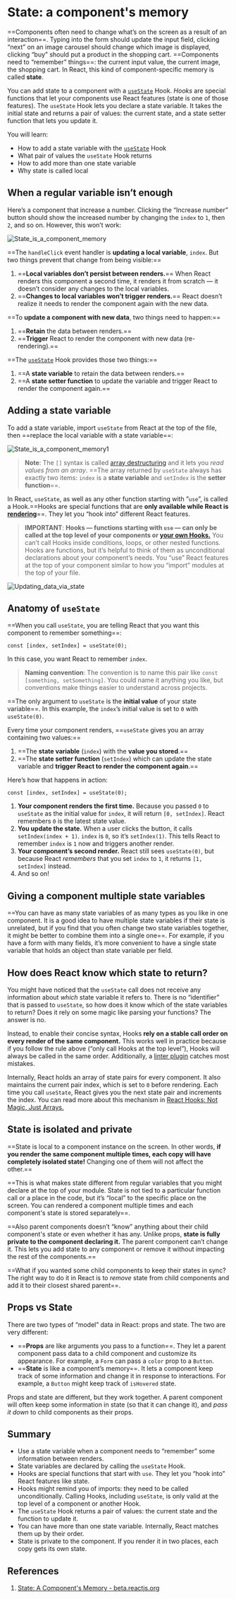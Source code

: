 # State: a component's memory

==Components often need to change what’s on the screen as a result of an interaction==. Typing into the form should update the input field, clicking “next” on an image carousel should change which image is displayed, clicking “buy” should put a product in the shopping cart. ==Components need to “remember” things==: the current input value, the current image, the shopping cart. In React, this kind of component-specific memory is called **state**.

You can add state to a component with a [`useState`](https://react.dev/reference/react/useState) Hook. *Hooks* are special functions that let your components use React features (state is one of those features). The `useState` Hook lets you declare a state variable. It takes the initial state and returns a pair of values: the current state, and a state setter function that lets you update it.

You will learn:

- How to add a state variable with the [`useState`](https://beta.reactjs.org/reference/react/useState) Hook
- What pair of values the `useState` Hook returns
- How to add more than one state variable
- Why state is called local

## When a regular variable isn’t enough

Here’s a component that increase a number. Clicking the “Increase number” button should show the increased number by changing the `index` to `1`, then `2`, and so on. However, this won’t work:

![State_is_a_component_memory](../../img/State_is_a_component_memory.jpg)

==The `handleClick` event handler is **updating a local variable**, `index`. But two things prevent that change from being visible:==

1. ==**Local variables don’t persist between renders.**== When React renders this component a second time, it renders it from scratch — it doesn’t consider any changes to the local variables.
2. ==**Changes to local variables won’t trigger renders.**== React doesn’t realize it needs to render the component again with the new data.

==To **update a component with new data**, two things need to happen:==

1. ==**Retain** the data between renders.==
2. ==**Trigger** React to render the component with new data (re-rendering).==

==The [`useState`](https://beta.reactjs.org/reference/react/useState) Hook provides those two things:==

1. ==A **state variable** to retain the data between renders.==
2. ==A **state setter function** to update the variable and trigger React to render the component again.==

## Adding a state variable 

To add a state variable, import `useState` from React at the top of the file, then ==replace the local variable with a state variable==:

![State_is_a_component_memory1](../../img/State_is_a_component_memory1.jpg)

> **Note**: The `[]` syntax is called [array destructuring](https://javascript.info/destructuring-assignment) and it lets you _read values from an array_. ==The array returned by `useState` always has exactly two items: `index` is a **state variable** and `setIndex` is the **setter function**==.

In React, `useState`, as well as any other function starting with ”`use`”, is called a Hook.==Hooks are special functions that are **only available while React is [rendering](https://beta.reactjs.org/learn/render-and-commit#step-1-trigger-a-render)**==. They let you “hook into” different React features.

> **IMPORTANT**: **Hooks — functions starting with `use` — can only be called at the top level of your components or [your own Hooks.](https://beta.reactjs.org/learn/reusing-logic-with-custom-hooks)** You can’t call Hooks inside conditions, loops, or other nested functions. Hooks are functions, but it’s helpful to think of them as unconditional declarations about your component’s needs. You “use” React features at the top of your component similar to how you “import” modules at the top of your file.

![Updating_data_via_state](../../img/Updating_data_via_state.jpg)

## Anatomy of `useState` 

==When you call `useState`, you are telling React that you want this component to remember something==:

```react
const [index, setIndex] = useState(0);
```

In this case, you want React to remember `index`.

> **Naming convention**: The convention is to name this pair like `const [something, setSomething]`. You could name it anything you like, but conventions make things easier to understand across projects.

==The only argument to `useState` is the **initial value** of your state variable==. In this example, the `index`’s initial value is set to `0` with `useState(0)`.

Every time your component renders, ==`useState` gives you an array containing two values:==

1. ==The **state variable** (`index`) with the **value you stored**.==
2. ==The **state setter function** (`setIndex`) which can update the state variable and **trigger React to render the component again**.==

Here’s how that happens in action:

```react
const [index, setIndex] = useState(0);
```

1. **Your component renders the first time.** Because you passed `0` to `useState` as the initial value for `index`, it will return `[0, setIndex]`. React remembers `0` is the latest state value.
2. **You update the state.** When a user clicks the button, it calls `setIndex(index + 1)`. `index` is `0`, so it’s `setIndex(1)`. This tells React to remember `index` is `1` now and triggers another render.
3. **Your component’s second render.** React still sees `useState(0)`, but because React *remembers* that you set `index` to `1`, it returns `[1, setIndex]` instead.
4. And so on!

## Giving a component multiple state variables 

==You can have as many state variables of as many types as you like in one component. It is a good idea to have multiple state variables if their state is unrelated, but if you find that you often change two state variables together, it might be better to combine them into a single one==. For example, if you have a form with many fields, it’s more convenient to have a single state variable that holds an object than state variable per field.

## How does React know which state to return? 

You might have noticed that the `useState` call does not receive any information about *which* state variable it refers to. There is no “identifier” that is passed to `useState`, so how does it know which of the state variables to return? Does it rely on some magic like parsing your functions? The answer is no.

Instead, to enable their concise syntax, Hooks **rely on a stable call order on every render of the same component.** This works well in practice because if you follow the rule above (“only call Hooks at the top level”), Hooks will always be called in the same order. Additionally, a [linter plugin](https://www.npmjs.com/package/eslint-plugin-react-hooks) catches most mistakes.

Internally, React holds an array of state pairs for every component. It also maintains the current pair index, which is set to `0` before rendering. Each time you call `useState`, React gives you the next state pair and increments the index. You can read more about this mechanism in [React Hooks: Not Magic, Just Arrays.](https://medium.com/@ryardley/react-hooks-not-magic-just-arrays-cd4f1857236e)

## State is isolated and private

==State is local to a component instance on the screen. In other words, **if you render the same component multiple times, each copy will have completely isolated state!** Changing one of them will not affect the other.==

==This is what makes state different from regular variables that you might declare at the top of your module. State is not tied to a particular function call or a place in the code, but it’s “local” to the specific place on the screen. You can rendered a component multiple times and each component's state is stored separately==.

==Also parent components doesn’t “know” anything about their child component's state or even whether it has any. Unlike props, **state is fully private to the component declaring it.** The parent component can’t change it. This lets you add state to any component or remove it without impacting the rest of the components.==

==What if you wanted some child components to keep their states in sync? The right way to do it in React is to *remove* state from child components and add it to their closest shared parent==.

## Props vs State

There are two types of “model” data in React: props and state. The two are very different:

- ==**Props** are like arguments you pass to a function==. They let a parent component pass data to a child component and customize its appearance. For example, a `Form` can pass a `color` prop to a `Button`.
- ==**State** is like a component’s memory==. It lets a component keep track of some information and change it in response to interactions. For example, a `Button` might keep track of `isHovered` state.

Props and state are different, but they work together. A parent component will often keep some information in state (so that it can change it), and _pass it down_ to child components as their props.

## Summary

- Use a state variable when a component needs to “remember” some information between renders.
- State variables are declared by calling the `useState` Hook.
- Hooks are special functions that start with `use`. They let you “hook into” React features like state.
- Hooks might remind you of imports: they need to be called unconditionally. Calling Hooks, including `useState`, is only valid at the top level of a component or another Hook.
- The `useState` Hook returns a pair of values: the current state and the function to update it.
- You can have more than one state variable. Internally, React matches them up by their order.
- State is private to the component. If you render it in two places, each copy gets its own state.

## References

1. [State: A Component's Memory - beta.reactjs.org](https://beta.reactjs.org/learn/state-a-components-memory)
